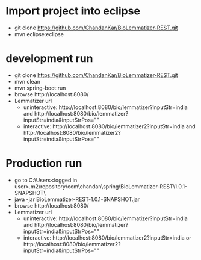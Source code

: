 # Import project into eclipse
  - git clone https://github.com/ChandanKar/BioLemmatizer-REST.git
  - mvn eclipse:eclipse

# development run
  - git clone https://github.com/ChandanKar/BioLemmatizer-REST.git
  - mvn clean
  - mvn spring-boot:run
  - browse http://localhost:8080/
  - Lemmatizer url 
    - uninteractive: http://localhost:8080/bio/lemmatizer?inputStr=india and http://localhost:8080/bio/lemmatizer?inputStr=india&inputStrPos=""
    - interactive: http://localhost:8080/bio/lemmatizer2?inputStr=india and http://localhost:8080/bio/lemmatizer2?inputStr=india&inputStrPos=""
  
# Production run
  - go to C:\Users\<logged in user>\.m2\repository\com\chandan\spring\BioLemmatizer-REST\1.0.1-SNAPSHOT\
  - java -jar BioLemmatizer-REST-1.0.1-SNAPSHOT.jar
  - browse http://localhost:8080/
  - Lemmatizer url 
    - uninteractive: http://localhost:8080/bio/lemmatizer?inputStr=india and http://localhost:8080/bio/lemmatizer?inputStr=india&inputStrPos=""
    - interactive: http://localhost:8080/bio/lemmatizer2?inputStr=india or http://localhost:8080/bio/lemmatizer2?inputStr=india&inputStrPos=""
